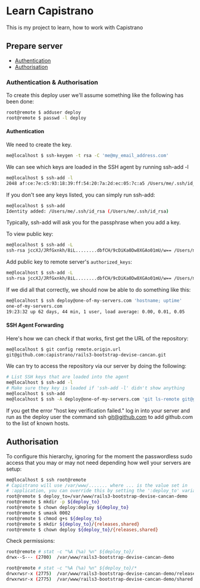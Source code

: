 # Learn Capistrano

This is my project to learn, how to work with Capistrano


## Prepare server

* [Authentication](#authentication)
* [Authorisation](#authorisation)

### Authentication & Authorisation

To create this deploy user we'll assume something like the following has been
done:

``` sh
root@remote $ adduser deploy
root@remote $ passwd -l deploy
```

#### Authentication

We need to create the key.

``` sh
me@localhost $ ssh-keygen -t rsa -C 'me@my_email_address.com'
```


We can see which keys are loaded in the SSH agent by running ssh-add -l

``` sh
me@localhost $ ssh-add -l
2048 af:ce:7e:c5:93:18:39:ff:54:20:7a:2d:ec:05:7c:a5 /Users/me/.ssh/id_rsa (RSA)
```

If you don't see any keys listed, you can simply run ssh-add:

``` sh
me@localhost $ ssh-add
Identity added: /Users/me/.ssh/id_rsa (/Users/me/.ssh/id_rsa)
```

Typically, ssh-add will ask you for the passphrase when you add a key.


To view public key:

``` sh
me@localhost $ ssh-add -L
ssh-rsa jccXJ/JRfGxnkh/8iL........dbfCH/9cDiKa0Dw8XGAo01mU/w== /Users/me/.ssh/id_rsa
```

Add public key to remote server's `authorized_keys`:

``` sh
me@localhost $ ssh-add -L
ssh-rsa jccXJ/JRfGxnkh/8iL........dbfCH/9cDiKa0Dw8XGAo01mU/w== /Users/me/.ssh/id_rsa
```

If we did all that correctly, we should now be able to do something like this:

``` sh
me@localhost $ ssh deploy@one-of-my-servers.com 'hostname; uptime'
one-of-my-servers.com
19:23:32 up 62 days, 44 min, 1 user, load average: 0.00, 0.01, 0.05
```

#### SSH Agent Forwarding

Here's how we can check if that works, first get the URL of the repository:

``` sh
me@localhost $ git config remote.origin.url
git@github.com:capistrano/rails3-bootstrap-devise-cancan.git
```


We can try to access the repository via our server by doing the following:

``` sh
# List SSH keys that are loaded into the agent
me@localhost $ ssh-add -l
# Make sure they key is loaded if 'ssh-add -l' didn't show anything
me@localhost $ ssh-add
me@localhost $ ssh -A deploy@one-of-my-servers.com 'git ls-remote git@github.com:capistrano/rails3-bootstrap-devise-cancan.git'
```

If you get the error "host key verification failed." log in into your server and
run as the deploy user the command ssh git@github.com to add github.com to the list of known hosts.

## Authorisation

To configure this hierarchy, ignoring for the moment the passwordless sudo access that you may or may not need depending how well your servers are setup:

``` sh
me@localhost $ ssh root@remote
# Capistrano will use /var/www/....... where ... is the value set in
# :application, you can override this by setting the ':deploy_to' variable
root@remote $ deploy_to=/var/www/rails3-bootstrap-devise-cancan-demo
root@remote $ mkdir -p ${deploy_to}
root@remote $ chown deploy:deploy ${deploy_to}
root@remote $ umask 0002
root@remote $ chmod g+s ${deploy_to}
root@remote $ mkdir ${deploy_to}/{releases,shared}
root@remote $ chown deploy ${deploy_to}/{releases,shared}
```


Check permissions:

``` sh
root@remote # stat -c "%A (%a) %n" ${deploy_to}/
drwx--S--- (2700)  /var/www/rails3-bootstrap-devise-cancan-demo

root@remote # stat -c "%A (%a) %n" ${deploy_to}/*
drwxrwsr-x (2775)  /var/www/rails3-bootstrap-devise-cancan-demo/releases
drwxrwsr-x (2775)  /var/www/rails3-bootstrap-devise-cancan-demo/shared
```
